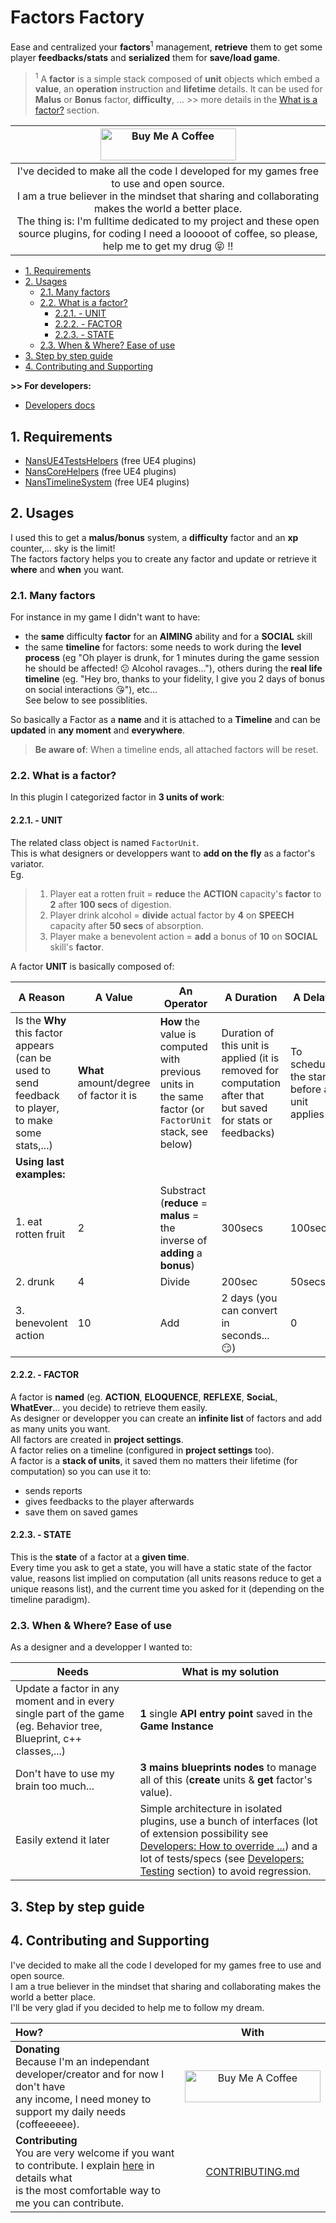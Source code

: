 # Factors Factory

Ease and centralized your **factors**<sup>1</sup> management, **retrieve** them to get some player **feedbacks/stats** and **serialized** them for **save/load game**.

> <sup>1</sup> A **factor** is a simple stack composed of **unit** objects which embed a **value**, an **operation** instruction and **lifetime** details. It can be used for **Malus** or **Bonus** factor, **difficulty**, ... >> more details in the [What is a factor?](#23-what-is-a-factor) section.

|                                                                                                       <a href="https://www.buymeacoffee.com/NansUE4" target="_blank"><img src="https://cdn.buymeacoffee.com/buttons/default-green.png" alt="Buy Me A Coffee" height="51" width="217"></a>                                                                                                       |
| :---------------------------------------------------------------------------------------------------------------------------------------------------------------------------------------------------------------------------------------------------------------------------------------------------------------------------------------------------------------------------------------------: |
| I've decided to make all the code I developed for my games free to use and open source.<br> I am a true believer in the mindset that sharing and collaborating makes the world a better place.<br> The thing is: I'm fulltime dedicated to my project and these open source plugins, for coding I need a looooot of coffee, so please, help me to get my drug :stuck_out_tongue_closed_eyes: !! |

<!-- TOC -->

-   [1. Requirements](#1-requirements)
-   [2. Usages](#2-usages)
    -   [2.1. Many factors](#21-many-factors)
    -   [2.2. What is a factor?](#22-what-is-a-factor)
        -   [2.2.1. - UNIT](#221---unit)
        -   [2.2.2. - FACTOR](#222---factor)
        -   [2.2.3. - STATE](#223---state)
    -   [2.3. When & Where? Ease of use](#23-when--where-ease-of-use)
-   [3. Step by step guide](#3-step-by-step-guide)
-   [4. Contributing and Supporting](#4-contributing-and-supporting)

<!-- /TOC -->

**>> For developers:**

-   [Developers docs](./Docs/Developers.md)

<a id="markdown-1-requirements" name="1-requirements"></a>

## 1. Requirements

-   [NansUE4TestsHelpers](https://github.com/NansPellicari/NansUE4TestsHelpers) (free UE4 plugins)
-   [NansCoreHelpers](https://github.com/NansPellicari/UE4-NansCoreHelpers) (free UE4 plugins)
-   [NansTimelineSystem](https://github.com/NansPellicari/UE4-NansTimelineSystem) (free UE4 plugins)

<a id="markdown-2-usages" name="2-usages"></a>

## 2. Usages

I used this to get a **malus/bonus** system, a **difficulty** factor and an **xp** counter,... sky is the limit!  
The factors factory helps you to create any factor and update or retrieve it **where** and **when** you want.

<a id="markdown-21-many-factors" name="21-many-factors"></a>

### 2.1. Many factors

For instance in my game I didn't want to have:

-   the **same** difficulty **factor** for an **AIMING** ability and for a **SOCIAL** skill
-   the same **timeline** for factors: some needs to work during the **level process** (eg "Oh player is drunk, for 1 minutes during the game session he should be affected! :confused: Alcohol ravages..."), others during the **real life timeline** (eg. "Hey bro, thanks to your fidelity, I give you 2 days of bonus on social interactions :kissing_heart:"), etc...  
    See below to see possiblities.

So basically a Factor as a **name** and it is attached to a **Timeline** and can be **updated** in **any moment** and **everywhere**.

> **Be aware of**: When a timeline ends, all attached factors will be reset.

<a id="markdown-22-what-is-a-factor" name="22-what-is-a-factor"></a>

### 2.2. What is a factor?

In this plugin I categorized factor in **3 units of work**:

<a id="markdown-221---unit" name="221---unit"></a>

#### 2.2.1. - UNIT

The related class object is named `FactorUnit`.  
This is what designers or developpers want to **add on the fly** as a factor's variator.  
Eg.

> 1. Player eat a rotten fruit = **reduce** the **ACTION** capacity's **factor** to **2** after **100 secs** of digestion.
> 2. Player drink alcohol = **divide** actual factor by **4** on **SPEECH** capacity after **50 secs** of absorption.
> 3. Player make a benevolent action = **add** a bonus of **10** on **SOCIAL** skill's **factor**.

A factor **UNIT** is basically composed of:

| A Reason                                                                                            | A Value                                | An Operator                                                                                             | A Duration                                                                                                   | A Delay                                     |
| --------------------------------------------------------------------------------------------------- | -------------------------------------- | ------------------------------------------------------------------------------------------------------- | ------------------------------------------------------------------------------------------------------------ | ------------------------------------------- |
| Is the **Why** this factor appears (can be used to send feedback to player, to make some stats,...) | **What** amount/degree of factor it is | **How** the value is computed with previous units in the same factor (or `FactorUnit` stack, see below) | Duration of this unit is applied (it is removed for computation after that but saved for stats or feedbacks) | To schedule the start before a unit applies |
| **Using last examples:**                                                                            |
| 1. eat rotten fruit                                                                                 | 2                                      | Substract (**reduce** = **malus** = the inverse of **adding** a **bonus**)                              | 300secs                                                                                                      | 100secs                                     |
| 2. drunk                                                                                            | 4                                      | Divide                                                                                                  | 200sec                                                                                                       | 50secs                                      |
| 3. benevolent action                                                                                | 10                                     | Add                                                                                                     | 2 days (you can convert in seconds... :smirk:)                                                               | 0                                           |

<a id="markdown-222---factor" name="222---factor"></a>

#### 2.2.2. - FACTOR

A factor is **named** (eg. **ACTION**, **ELOQUENCE**, **REFLEXE**, **SociaL**, **WhatEver**... you decide) to retrieve them easily.  
As designer or developper you can create an **infinite list** of factors and add as many units you want.  
All factors are created in **project settings**.  
A factor relies on a timeline (configured in **project settings** too).  
A factor is a **stack of units**, it saved them no matters their lifetime (for computation) so you can use it to:

-   sends reports
-   gives feedbacks to the player afterwards
-   save them on saved games

<a id="markdown-223---state" name="223---state"></a>

#### 2.2.3. - STATE

This is the **state** of a factor at a **given time**.  
Every time you ask to get a state, you will have a static state of the factor value, reasons list implied on computation (all units reasons reduce to get a unique reasons list), and the current time you asked for it (depending on the timeline paradigm).

<a id="markdown-23-when--where-ease-of-use" name="23-when--where-ease-of-use"></a>

### 2.3. When & Where? Ease of use

As a designer and a developper I wanted to:

| Needs                                                                                                              | What is my solution                                                                                                                                                                                                                                                                                                                               |
| ------------------------------------------------------------------------------------------------------------------ | ------------------------------------------------------------------------------------------------------------------------------------------------------------------------------------------------------------------------------------------------------------------------------------------------------------------------------------------------- |
| Update a factor in any moment and in every single part of the game (eg. Behavior tree, Blueprint, c++ classes,...) | **1** single **API entry point** saved in the **Game Instance**                                                                                                                                                                                                                                                                                   |
| Don't have to use my brain too much...                                                                             | **3 mains blueprints nodes** to manage all of this (**create** units & **get** factor's value).                                                                                                                                                                                                                                                   |
| Easily extend it later                                                                                             | Simple architecture in isolated plugins, use a bunch of interfaces (lot of extension possibility see [Developers: How to override ...](./Docs/Developers.md#4-how-to-override-create-my-own-factor-factor-unitstate--operator)) and a lot of tests/specs (see [Developers: Testing](./Docs/Developers.md#6-testing) section) to avoid regression. |

<a id="markdown-3-step-by-step-guide" name="3-step-by-step-guide"></a>

## 3. Step by step guide

<a id="markdown-4-contributing-and-supporting" name="4-contributing-and-supporting"></a>

## 4. Contributing and Supporting

I've decided to make all the code I developed for my games free to use and open source.  
I am a true believer in the mindset that sharing and collaborating makes the world a better place.  
I'll be very glad if you decided to help me to follow my dream.

| How?                                                                                                                                                                               |                                                                                         With                                                                                         |
| :--------------------------------------------------------------------------------------------------------------------------------------------------------------------------------- | :----------------------------------------------------------------------------------------------------------------------------------------------------------------------------------: |
| **Donating**<br> Because I'm an independant developer/creator and for now I don't have<br> any income, I need money to support my daily needs (coffeeeeee).                        | <a href="https://www.buymeacoffee.com/NansUE4" target="_blank"><img src="https://cdn.buymeacoffee.com/buttons/default-green.png" alt="Buy Me A Coffee" height="51" width="217" ></a> |
| **Contributing**<br> You are very welcome if you want to contribute. I explain [here](./CONTRIBUTING.md) in details what<br> is the most comfortable way to me you can contribute. |                                                                         [CONTRIBUTING.md](./CONTRIBUTING.md)                                                                         |
